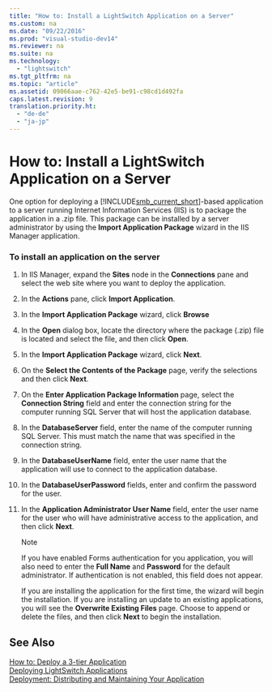```yaml
---
title: "How to: Install a LightSwitch Application on a Server"
ms.custom: na
ms.date: "09/22/2016"
ms.prod: "visual-studio-dev14"
ms.reviewer: na
ms.suite: na
ms.technology: 
  - "lightswitch"
ms.tgt_pltfrm: na
ms.topic: "article"
ms.assetid: 09066aae-c762-42e5-be91-c98cd1d492fa
caps.latest.revision: 9
translation.priority.ht: 
  - "de-de"
  - "ja-jp"
---
```

# How to: Install a LightSwitch Application on a Server
One option for deploying a [!INCLUDE[smb_current_short](../vs140/includes/smb_current_short_md.md)]-based application to a server running Internet Information Services (IIS) is to package the application in a .zip file. This package can be installed by a server administrator by using the **Import Application Package** wizard in the IIS Manager application.  
  
### To install an application on the server  
  
1.  In IIS Manager, expand the **Sites** node in the **Connections** pane and select the web site where you want to deploy the application.  
  
2.  In the **Actions** pane, click **Import Application**.  
  
3.  In the **Import Application Package** wizard, click **Browse**  
  
4.  In the **Open** dialog box, locate the directory where the package (.zip) file is located and select the file, and then click **Open**.  
  
5.  In the **Import Application Package** wizard, click **Next**.  
  
6.  On the **Select the Contents of the Package** page, verify the selections and then click **Next**.  
  
7.  On the **Enter Application Package Information** page, select the **Connection String** field and enter the connection string for the computer running SQL Server that will host the application database.  
  
8.  In the **DatabaseServer** field, enter the name of the computer running SQL Server. This must match the name that was specified in the connection string.  
  
9. In the **DatabaseUserName** field, enter the user name that the application will use to connect to the application database.  
  
10. In the **DatabaseUserPassword** fields, enter and confirm the password for the user.  
  
11. In the **Application Administrator User Name** field, enter the user name for the user who will have administrative access to the application, and then click **Next**.  
  
    > [!NOTE]
    >  If you have enabled Forms authentication for you application, you will also need to enter the **Full Name** and **Password** for the default administrator. If authentication is not enabled, this field does not appear.  
  
     If you are installing the application for the first time, the wizard will begin the installation. If you are installing an update to an existing applications, you will see the **Overwrite Existing Files** page. Choose to append or delete the files, and then click **Next** to begin the installation.  
  
## See Also  
 [How to: Deploy a 3-tier Application](../vs140/how-to--deploy-a-three-tier-lightswitch-application.md)   
 [Deploying LightSwitch Applications](../vs140/deploying-lightswitch-applications.md)   
 [Deployment: Distributing and Maintaining Your Application](../vs140/deployment--distributing-and-maintaining-your-application.md)